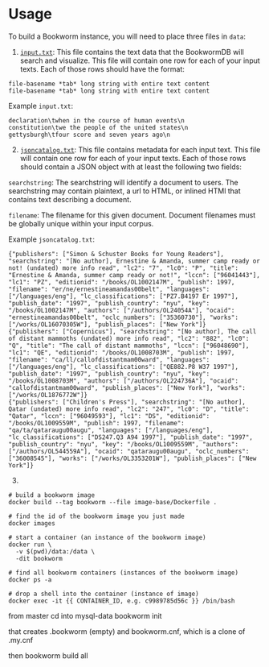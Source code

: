 # Usage

To build a Bookworm instance, you will need to place three files in `data`:

1. [`input.txt`](https://bookworm-project.github.io/Docs/input.txt.html): This file contains the text data that the BookwormDB will search and visualize. This file will contain one row for each of your input texts. Each of those rows should have the format:

```
file-basename *tab* long string with entire text content
file-basename *tab* long string with entire text content
```

Example `input.txt`:

```
declaration\twhen in the course of human events\n
constitution\twe the people of the united states\n
gettysburgh\tfour score and seven years ago\n
```

2. [`jsoncatalog.txt`](https://bookworm-project.github.io/Docs/JSONcatalog.html): This file contains metadata for each input text. This file will contain one row for each of your input texts. Each of those rows should contain a JSON object with at least the following two fields:

`searchstring`: The searchstring will identify a document to users. The searchstring may contain plaintext, a url to HTML, or inlined HTMl that contains text describing a document.

`filename`: The filename for this given document. Document filenames must be globally unique within your input corpus.

Example `jsoncatalog.txt`:

```
{"publishers": ["Simon & Schuster Books for Young Readers"], "searchstring": "[No author], Ernestine & Amanda, summer camp ready or not! (undated) more info read", "lc2": "7", "lc0": "P", "title": "Ernestine & Amanda, summer camp ready or not!", "lccn": ["96041443"], "lc1": "PZ", "editionid": "/books/OL1002147M", "publish": 1997, "filename": "er/ne/ernestineamandas00belt", "languages": ["/languages/eng"], "lc_classifications": ["PZ7.B4197 Er 1997"], "publish_date": "1997", "publish_country": "nyu", "key": "/books/OL1002147M", "authors": ["/authors/OL24054A"], "ocaid": "ernestineamandas00belt", "oclc_numbers": ["35360730"], "works": ["/works/OL16070305W"], "publish_places": ["New York"]}
{"publishers": ["Copernicus"], "searchstring": "[No author], The call of distant mammoths (undated) more info read", "lc2": "882", "lc0": "Q", "title": "The call of distant mammoths", "lccn": ["96048690"], "lc1": "QE", "editionid": "/books/OL1008703M", "publish": 1997, "filename": "ca/ll/callofdistantmam00ward", "languages": ["/languages/eng"], "lc_classifications": ["QE882.P8 W37 1997"], "publish_date": "1997", "publish_country": "nyu", "key": "/books/OL1008703M", "authors": ["/authors/OL224736A"], "ocaid": "callofdistantmam00ward", "publish_places": ["New York"], "works": ["/works/OL1876772W"]}
{"publishers": ["Children's Press"], "searchstring": "[No author], Qatar (undated) more info read", "lc2": "247", "lc0": "D", "title": "Qatar", "lccn": ["96049593"], "lc1": "DS", "editionid": "/books/OL1009559M", "publish": 1997, "filename": "qa/ta/qataraugu00augu", "languages": ["/languages/eng"], "lc_classifications": ["DS247.Q3 A94 1997"], "publish_date": "1997", "publish_country": "nyu", "key": "/books/OL1009559M", "authors": ["/authors/OL544559A"], "ocaid": "qataraugu00augu", "oclc_numbers": ["36008545"], "works": ["/works/OL3353201W"], "publish_places": ["New York"]}
```

3.




```
# build a bookworm image
docker build --tag bookworm --file image-base/Dockerfile .

# find the id of the bookworm image you just made
docker images

# start a container (an instance of the bookworm image)
docker run \
  -v $(pwd)/data:/data \
  -dit bookworm

# find all bookworm containers (instances of the bookworm image)
docker ps -a

# drop a shell into the container (instance of image)
docker exec -it {{ CONTAINER_ID, e.g. c9989785d56c }} /bin/bash
```

from master
cd into mysql-data
bookworm init

that creates .bookworm (empty)
and bookworm.cnf, which is a clone of .my.cnf

then bookworm build all

